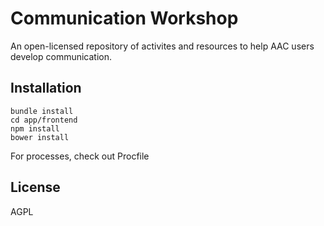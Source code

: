 # Communication Workshop
An open-licensed repository of activites and resources to help
AAC users develop communication.

## Installation

```
bundle install
cd app/frontend
npm install
bower install
```

For processes, check out Procfile

## License

AGPL